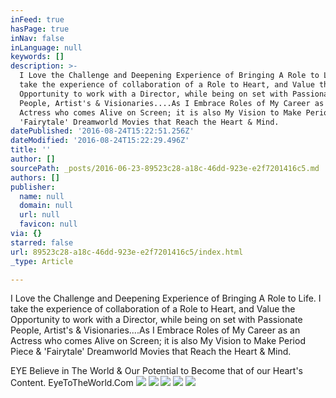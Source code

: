 ```yaml
---
inFeed: true
hasPage: true
inNav: false
inLanguage: null
keywords: []
description: >-
  I Love the Challenge and Deepening Experience of Bringing A Role to Life. I
  take the experience of collaboration of a Role to Heart, and Value the
  Opportunity to work with a Director, while being on set with Passionate
  People, Artist's & Visionaries....As I Embrace Roles of My Career as an
  Actress who comes Alive on Screen; it is also My Vision to Make Period Piece &
  'Fairytale' Dreamworld Movies that Reach the Heart & Mind. 
datePublished: '2016-08-24T15:22:51.256Z'
dateModified: '2016-08-24T15:22:29.496Z'
title: ''
author: []
sourcePath: _posts/2016-06-23-89523c28-a18c-46dd-923e-e2f7201416c5.md
authors: []
publisher:
  name: null
  domain: null
  url: null
  favicon: null
via: {}
starred: false
url: 89523c28-a18c-46dd-923e-e2f7201416c5/index.html
_type: Article

---
```

I Love the Challenge and Deepening Experience of Bringing A Role to Life. I take the experience of collaboration of a Role to Heart, and Value the Opportunity to work with a Director, while being on set with Passionate People, Artist's & Visionaries....As I Embrace Roles of My Career as an Actress who comes Alive on Screen; it is also My Vision to Make Period Piece & 'Fairytale' Dreamworld Movies that Reach the Heart & Mind. 

EYE Believe in The World & Our Potential to Become that of our Heart's Content. EyeToTheWorld.Com
![](https://the-grid-user-content.s3-us-west-2.amazonaws.com/ced4544e-6726-4e7e-b4d7-e58c21e1bf13.jpg)
![](https://the-grid-user-content.s3-us-west-2.amazonaws.com/27079f79-ec3c-40ff-bf45-3970cf1bab9c.jpg)
![](https://the-grid-user-content.s3-us-west-2.amazonaws.com/59759c42-25a9-45b6-b793-b5a679c9d290.png)
![](https://the-grid-user-content.s3-us-west-2.amazonaws.com/c505d037-6250-4f3a-85c0-edd1e4b13cc9.png)
![](https://the-grid-user-content.s3-us-west-2.amazonaws.com/8b1762ea-c84a-4ca4-93f9-85b5b8afe0bf.png)